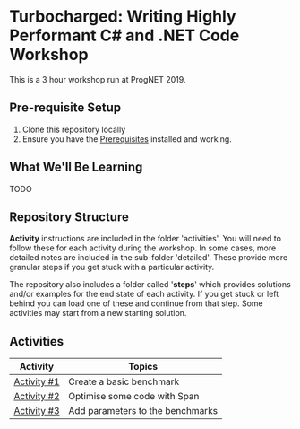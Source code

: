 # Turbocharged: Writing Highly Performant C# and .NET Code Workshop

This is a 3 hour workshop run at ProgNET 2019.

## Pre-requisite Setup

1. Clone this repository locally
1. Ensure you have the [Prerequisites](prerequisites.md) installed and working.

## What We'll Be Learning

TODO

## Repository Structure

**Activity** instructions are included in the folder 'activities'. You will need to follow these for each activity during the workshop. In some cases, more detailed notes are included in the sub-folder 'detailed'. These provide more granular steps if you get stuck with a particular activity. 

The repository also includes a folder called '**steps**' which provides solutions and/or examples for the end state of each activity. If you get stuck or left behind you can load one of these and continue from that step. Some activities may start from a new starting solution.

## Activities

| Activity | Topics |
| ----- | ---- |
| [Activity #1](/activities/01-Create-Benchmark.md) | Create a basic benchmark |
| [Activity #2](/activities/02-02-Span-Based.md) | Optimise some code with Span<T> |
| [Activity #3](/activities/03-03-Parameterised-Benchmarks.md) | Add parameters to the benchmarks |